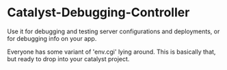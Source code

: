 Catalyst-Debugging-Controller
=============================

Use it for debugging and testing server configurations and deployments, or for debugging info on your app.

Everyone has some variant of 'env.cgi' lying around. This is basically that, but ready to drop into your catalyst project.
